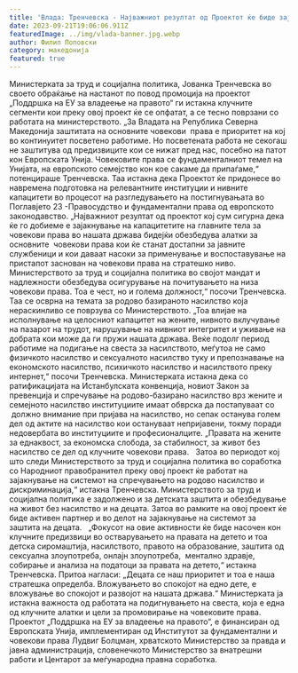 ```yaml
---
title: 'Влада: Тренчевска - Најважниот резултат од Проектот ќе биде зајакнување на капацитетите на главните тела за човекови права во нашата држава - 21 СЕПТЕМВРИ 2023'
date: 2023-09-21T19:06:06.911Z
featuredImage: ../img/vlada-banner.jpg.webp
author: Филип Поповски
category: македонија
featured: true
---
```

Министерката за труд и социјална политика, Јованка Тренчевска во своето обраќање на настанот по повод промоција на проектот „Поддршка на ЕУ за владеење на правото“ ги истакна клучните сегменти кои преку овој проект ќе се опфатат, а се тесно поврзани со работата на министерството.
„За Владата на Република Северна Македонија заштитата на основните човекови  права е приоритет на кој во континуитет посветено работиме. Но посветената работа не секогаш не заштитува од предизвиците кои се нижат пред нас, посебно на патот кон Европската Унија. Човековите права се фундаменталниот темел на Унијата, на европското семејство кон кое сакаме да припаѓаме,“ потенцираше Тренчевска.
Таа истакна дека Проектот ќе придонесе во навремена подготовка на релевантните институции и нивните капацитети во процесот на разгледувањето на постигнувањата во Поглавјето 23 -Правосудство и фундаментални права од европското законодавство.
„Најважниот резултат од проектот кој сум сигурна дека ќе го добиеме е зајакнување на капацитетите на главните тела за човекови права во нашата држава бидејќи обезбедува алатки за основните  човекови права кои ќе станат достапни за јавните службеници и кои даваат насоки за применување и воспоставување на пристапот заснован на човекови права на стратешко ниво. Министерството за труд и социјална политика во својот мандат и надлежности обезбедува осигурување на почитувањето на низа човекови права. Тоа е чест, но и голема должност,“ посочи Тренчевска.
Таа се осврна на темата за родово базираното насилство која нераскинливо се поврзува со Министерството.
„Тоа влијае на исполнување на целосниот капацитет на жените, нивното вклучување на пазарот на трудот, нарушување на нивниот интегритет и уживање на добрата кои може да ги пружи нашата држава. Веќе подолг период работиме на подигање на свеста за насилството, меѓутоа не само физичкото насилство и сексуалното насилство туку и препознавање на економското насилство, психичкото насилство и насилството преку интернет,“ посочи Тренчевска.
Министерката истакна дека со ратификацијата на Истанбулската конвенција, новиот Закон за превенција и спречување на родово-базирано насилство врз жените и семејното насилство институциите имаат обврска да постапуваат со  должно внимание при пријава на насилство, но сепак останува голем дел од актите на насилство кои остануваат непријавени, токму поради недовербата во институциите и професионалците.
„Правата на жените за еднаквост, за економска слобода, за стабилност, за живот без насилство се дел од клучните човекови права.   Затоа во периодот кој што следи Министерството за труд и социјална политика во соработка со Народниот правобранител преку овој проект ќе работат на зајакнување на системот на спречувањето на родово насилство и дискриминација,“ истакна Тренчевска.
Министерството за труд и социјална политика е задолжено и за детската заштита и обезбедување на живот без насилство и на децата. Затоа во рамките на овој проект ќе биде активен партнер и во делот на зајакнување на системот за заштита на децата.  
„Фокусот на овие активности ќе биде насочен кон клучните предизвици во остварувањето на правата на детето и тоа детска сиромаштија, насилството, правото на образование, заштита од сексуална злоупотреба, онлајн злоупотреба,  ментално здравје, собирање и анализа на податоци за правата на детето,“ истакна Тренчевска.
Притоа нагласи: „Децата се наш приоритет и тоа е наша стратешка определба. Вложувањето во спокојот на едно дете, е вложување во спокојот и развојот на нашата држава.“
Министерката ја истакна важноста од работата на подигнувањето на свеста, која е една од клучните алатки и цели за промовирање на човековите права.
Проектот „Поддршка на ЕУ за владеење на правото“, е финансиран од Европската Унија, имплементиран од Институтот за фундаментални и човекови права Лудвиг Болцман, хрватското Министерство за правда и јавна администрација, словенечкото Министерство за внатрешни работи и Центарот за меѓународна правна соработка.
